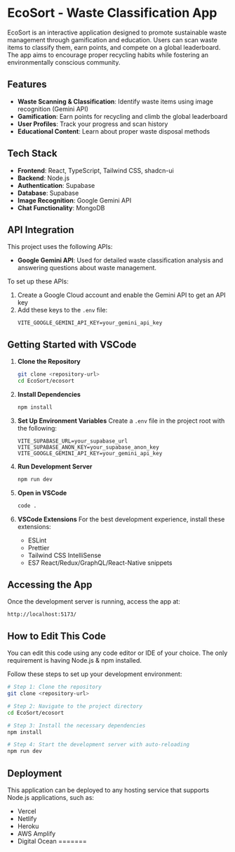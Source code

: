 
# EcoSort - Waste Classification App




EcoSort is an interactive application designed to promote sustainable waste management through gamification and education. Users can scan waste items to classify them, earn points, and compete on a global leaderboard. The app aims to encourage proper recycling habits while fostering an environmentally conscious community.

## Features

- **Waste Scanning & Classification**: Identify waste items using image recognition (Gemini API)
- **Gamification**: Earn points for recycling and climb the global leaderboard
- **User Profiles**: Track your progress and scan history
- **Educational Content**: Learn about proper waste disposal methods

## Tech Stack

- **Frontend**: React, TypeScript, Tailwind CSS, shadcn-ui
- **Backend**: Node.js
- **Authentication**: Supabase
- **Database**: Supabase
- **Image Recognition**: Google Gemini API
- **Chat Functionality**: MongoDB


## API Integration

This project uses the following APIs:

- **Google Gemini API**: Used for detailed waste classification analysis and answering questions about waste management.

To set up these APIs:

1. Create a Google Cloud account and enable the Gemini API to get an API key
2. Add these keys to the `.env` file:
   ```
   VITE_GOOGLE_GEMINI_API_KEY=your_gemini_api_key
   ```


## Getting Started with VSCode

1. **Clone the Repository**
   ```bash
   git clone <repository-url>
   cd EcoSort/ecosort
   ```

2. **Install Dependencies**
   ```bash
   npm install
   ```

3. **Set Up Environment Variables**
   Create a `.env` file in the project root with the following:
   ```
   VITE_SUPABASE_URL=your_supabase_url
   VITE_SUPABASE_ANON_KEY=your_supabase_anon_key
   VITE_GOOGLE_GEMINI_API_KEY=your_gemini_api_key
   ```

4. **Run Development Server**
   ```bash
   npm run dev
   ```

5. **Open in VSCode**
   ```bash
   code .
   ```

6. **VSCode Extensions**
   For the best development experience, install these extensions:
   - ESLint
   - Prettier
   - Tailwind CSS IntelliSense
   - ES7 React/Redux/GraphQL/React-Native snippets

## Accessing the App

Once the development server is running, access the app at:
```
http://localhost:5173/
```

## How to Edit This Code

You can edit this code using any code editor or IDE of your choice. The only requirement is having Node.js & npm installed.

Follow these steps to set up your development environment:

```sh
# Step 1: Clone the repository
git clone <repository-url>

# Step 2: Navigate to the project directory
cd EcoSort/ecosort

# Step 3: Install the necessary dependencies
npm install

# Step 4: Start the development server with auto-reloading
npm run dev
```

## Deployment

This application can be deployed to any hosting service that supports Node.js applications, such as:

- Vercel
- Netlify
- Heroku
- AWS Amplify
- Digital Ocean
=======

